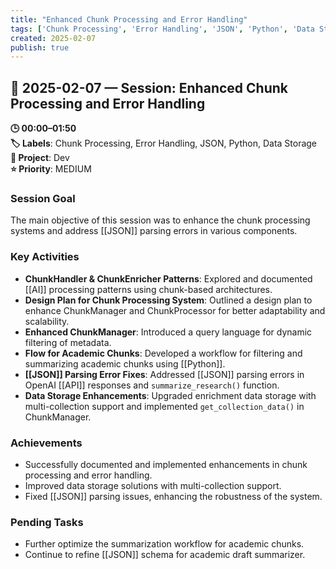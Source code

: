 ```yaml
---
title: "Enhanced Chunk Processing and Error Handling"
tags: ['Chunk Processing', 'Error Handling', 'JSON', 'Python', 'Data Storage']
created: 2025-02-07
publish: true
---
```


## 📅 2025-02-07 — Session: Enhanced Chunk Processing and Error Handling

**🕒 00:00–01:50**  
**🏷️ Labels**: Chunk Processing, Error Handling, JSON, Python, Data Storage  
**📂 Project**: Dev  
**⭐ Priority**: MEDIUM  


### Session Goal
The main objective of this session was to enhance the chunk processing systems and address [[JSON]] parsing errors in various components.

### Key Activities
- **ChunkHandler & ChunkEnricher Patterns**: Explored and documented [[AI]] processing patterns using chunk-based architectures.
- **Design Plan for Chunk Processing System**: Outlined a design plan to enhance ChunkManager and ChunkProcessor for better adaptability and scalability.
- **Enhanced ChunkManager**: Introduced a query language for dynamic filtering of metadata.
- **Flow for Academic Chunks**: Developed a workflow for filtering and summarizing academic chunks using [[Python]].
- **[[JSON]] Parsing Error Fixes**: Addressed [[JSON]] parsing errors in OpenAI [[API]] responses and `summarize_research()` function.
- **Data Storage Enhancements**: Upgraded enrichment data storage with multi-collection support and implemented `get_collection_data()` in ChunkManager.

### Achievements
- Successfully documented and implemented enhancements in chunk processing and error handling.
- Improved data storage solutions with multi-collection support.
- Fixed [[JSON]] parsing issues, enhancing the robustness of the system.

### Pending Tasks
- Further optimize the summarization workflow for academic chunks.
- Continue to refine [[JSON]] schema for academic draft summarizer.
